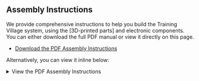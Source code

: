 ## Assembly Instructions

We provide comprehensive instructions to help you build the Training Village system,
using the [3D-printed parts] and electronic components. You can either download the full
PDF manual or view it directly on this page.

- [Download the PDF Assembly Instructions][PDF instructions]

Alternatively, you can view it inline below:

<details markdown="block">
<summary>View the PDF Assembly Instructions</summary>
<object
data="https://braincircuitsbehaviorlab.github.io/village/_static/training-village-instructions.pdf"
width="100%"
height="1000"
type="application/pdf">
Your browser does not support viewing PDFs. Please download the PDF to view it.
</object>
</details>

[PDF instructions]: ../_static/training-village-instructions.pdf
